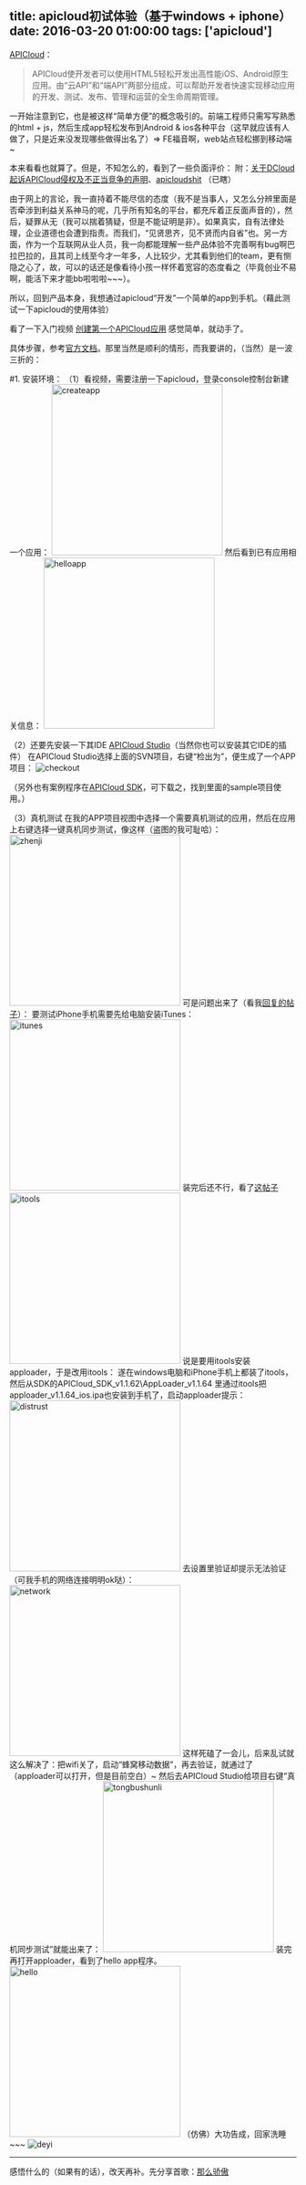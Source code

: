 title: apicloud初试体验（基于windows + iphone）
date: 2016-03-20 01:00:00
tags: ['apicloud']
---

[APICloud](http://www.apicloud.com)：

> APICloud使开发者可以使用HTML5轻松开发出高性能iOS、Android原生应用。由“云API”和“端API”两部分组成，可以帮助开发者快速实现移动应用的开发、测试、发布、管理和运营的全生命周期管理。

一开始注意到它，也是被这样“简单方便”的概念吸引的。前端工程师只需写写熟悉的html + js，然后生成app轻松发布到Android & ios各种平台（这早就应该有人做了，只是近来没发现哪些做得出名了）=> FE福音啊，web站点轻松挪到移动端~
<!-- more -->

本来看看也就算了。但是，不知怎么的，看到了一些负面评价：
附：[关于DCloud起诉APICloud侵权及不正当竞争的声明](http://www.dcloud.io/150604/index.html)、[apicloudshit](http://apicloudshit.com) （已瞎）

由于网上的言论，我一直持着不能尽信的态度（我不是当事人，又怎么分辨里面是否牵涉到利益关系神马的呢，几乎所有知名的平台，都充斥着正反面声音的），然后，疑罪从无（我可以揣着猜疑，但是不能证明是非）。如果真实，自有法律处理，企业道德也会遭到指责。而我们，“见贤思齐，见不贤而内自省”也。另一方面，作为一个互联网从业人员，我一向都能理解一些产品体验不完善啊有bug啊巴拉巴拉的，且其司上线至今才一年多，人比较少，尤其看到他们的team，更有恻隐之心了，故，可以的话还是像看待小孩一样怀着宽容的态度看之（毕竟创业不易啊，能活下来才能bb啦啦啦~~~）。

所以，回到产品本身，我想通过apicloud“开发”一个简单的app到手机。（藉此测试一下apicloud的使用体验）

看了一下入门视频 [创建第一个APICloud应用](http://resource.apicloud.com/video/apicloud.mp4)
感觉简单，就动手了。

具体步骤，参考[官方文档](http://docs.apicloud.com/APICloud/creating-first-app)。那里当然是顺利的情形，而我要讲的，（当然）是一波三折的：

#1. 安装环境：
（1）看视频，需要注册一下apicloud，登录console控制台新建一个应用：
 <img src="/img/createapp.jpg" width="300" alt="createapp" />
然后看到已有应用相关信息：
 <img src="/img/helloapp.jpg" width="300" alt="helloapp" />

（2）还要先安装一下其IDE [APICloud Studio](http://docs.apicloud.com/APICloud/ide-dev-guide)（当然你也可以安装其它IDE的插件）
在APICloud Studio选择上面的SVN项目，右键“检出为”，便生成了一个APP项目：
 ![checkout](/img/checkout.jpg)

（另外也有案例程序在[APICloud SDK](http://docs.apicloud.com/APICloud/download)，可下载之，找到里面的sample项目使用。）

（3）真机测试
在我的APP项目视图中选择一个需要真机测试的应用，然后在应用上右键选择一键真机同步测试，像这样（盗图的我可耻哈）：
 <img src="/img/zhenji.jpg" width="300" alt="zhenji" />
可是问题出来了（看我[回复的帖子](http://community.apicloud.com/bbs/forum.php?mod=viewthread&tid=22930&page=1&extra=#pid146294)）：
要测试iPhone手机需要先给电脑安装iTunes：
 <img src="/img/itunes.jpg" width="300" alt="itunes" />
装完后还不行，看了[这帖子](http://community.apicloud.com/bbs/forum.php?mod=viewthread&tid=1125&page=1&extra=#pid5171)
 <img src="/img/itools.jpg" width="300" alt="itools" />
说是要用itools安装apploader，于是改用itools：
遂在windows电脑和iPhone手机上都装了itools，然后从SDK的APICloud_SDK_v1.1.62\AppLoader_v1.1.64 里通过itools把apploader_v1.1.64_ios.ipa也安装到手机了，启动apploader提示：
 <img src="/img/distrust.jpg" width="300" alt="distrust" />
去设置里验证却提示无法验证（可我手机的网络连接明明ok哒）：
 <img src="/img/network.jpg" width="300" alt="network" />
这样死磕了一会儿，后来乱试就这么解决了：把wifi关了，启动“蜂窝移动数据”，再去验证，就通过了（apploader可以打开，但是目前空白）~
然后去APICloud Studio给项目右键“真机同步测试”就能出来了：
 <img src="/img/tongbushunli.jpg" width="300" alt="tongbushunli" />
装完再打开apploader，看到了hello app程序。
 <img src="/img/hello.png" width="300" alt="hello" />
（仿佛）大功告成，回家洗睡~~~ ![deyi](/img/deyi.png)

--------
感悟什么的（如果有的话），改天再补。先分享首歌：[那么骄傲](http://music.163.com/#/song?id=247864)

